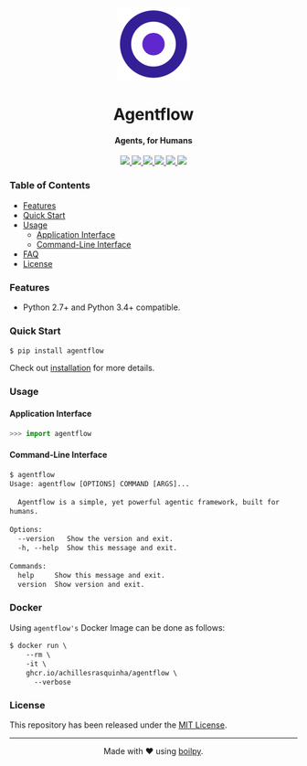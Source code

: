 <div align="center">
  <img src=".github/assets/logo.png" height="128">
  <h1>
    Agentflow
  </h1>
  <h4>Agents, for Humans</h4>
</div>

<p align="center">
    <a href='https://github.com/achillesrasquinha/agentflow//actions?query=workflow:"Continuous Integration"'>
      <img src="https://img.shields.io/github/actions/workflow/status/achillesrasquinha/agentflow/ci.yml?style=flat-square">
    </a>
    <a href="https://coveralls.io/github/achillesrasquinha/agentflow">
      <img src="https://img.shields.io/coveralls/github/achillesrasquinha/agentflow.svg?style=flat-square">
    </a>
    <a href="https://pypi.org/project/agentflow/">
      <img src="https://img.shields.io/pypi/v/agentflow.svg?style=flat-square">
    </a>
    <a href="https://pypi.org/project/agentflow/">
      <img src="https://img.shields.io/pypi/l/agentflow.svg?style=flat-square">
    </a>
    <a href="https://pypi.org/project/agentflow/">
		  <img src="https://img.shields.io/pypi/pyversions/agentflow.svg?style=flat-square">
	  </a>
    <a href="https://git.io/boilpy">
      <img src="https://img.shields.io/badge/made%20with-boilpy-red.svg?style=flat-square">
    </a>
</p>

### Table of Contents
* [Features](#features)
* [Quick Start](#quick-start)
* [Usage](#usage)
  * [Application Interface](#application-interface)
  * [Command-Line Interface](#command-line-interface)
* [FAQ](docs/faq.md)
* [License](#license)

### Features
* Python 2.7+ and Python 3.4+ compatible.

### Quick Start

```shell
$ pip install agentflow
```

Check out [installation](docs/source/install.rst) for more details.

### Usage

#### Application Interface

```python
>>> import agentflow
```


#### Command-Line Interface

```console
$ agentflow
Usage: agentflow [OPTIONS] COMMAND [ARGS]...

  Agentflow is a simple, yet powerful agentic framework, built for humans.

Options:
  --version   Show the version and exit.
  -h, --help  Show this message and exit.

Commands:
  help     Show this message and exit.
  version  Show version and exit.
```


### Docker

Using `agentflow's` Docker Image can be done as follows:

```
$ docker run \
    --rm \
    -it \
    ghcr.io/achillesrasquinha/agentflow \
      --verbose
```

### License

This repository has been released under the [MIT License](LICENSE).

---

<div align="center">
  Made with ❤️ using <a href="https://git.io/boilpy">boilpy</a>.
</div>